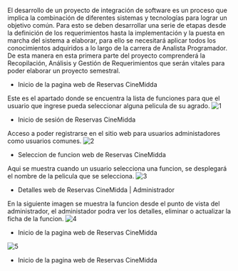 El desarrollo de un proyecto de integración de software es un proceso que implica la combinación de diferentes sistemas y tecnologías para lograr un objetivo común. Para esto se deben desarrollar una serie de etapas desde la definición de los requerimientos hasta la implementación y la puesta en marcha del sistema a elaborar, para ello se necesitará aplicar todos los conocimientos adquiridos a lo largo de la carrera de Analista Programador. De esta manera en esta primera parte del proyecto comprenderá la Recopilación, Análisis y Gestión de Requerimientos que serán vitales para poder elaborar un proyecto semestral.

- Inicio de la pagina web de Reservas CineMidda
  
Este es el apartado donde se encuentra la lista de funciones para que el usuario que ingrese pueda seleccionar alguna pelicula de su agrado.
![1](https://github.com/nediakX/CineMidda/assets/113554404/d596bd6b-adfc-4867-bde7-48a9b1ae6b7e)

- Inicio de sesión de Reservas CineMidda

Acceso a poder registrarse en el sitio web para usuarios administadores como usuarios comunes.
![2](https://github.com/nediakX/CineMidda/assets/113554404/f0e78d92-b85b-4881-9098-87de0b99b743)

- Seleccion de funcion web de Reservas CineMidda

Aqui se muestra cuando un usuario selecciona una funcion, se desplegará el nombre de la pelicula que se selecciona.
![3](https://github.com/nediakX/CineMidda/assets/113554404/6095c772-f491-4000-a8fd-88022d987378)

- Detalles web de Reservas CineMidda | Administrador

En la siguiente imagen se muestra la funcion desde el punto de vista del administrador, el administador podra ver los detalles, eliminar o actualizar la ficha de la funcion.
![4](https://github.com/nediakX/CineMidda/assets/113554404/56f462ad-d578-4fca-8177-0a1d40f47357)

- Inicio de la pagina web de Reservas CineMidda

![5](https://github.com/nediakX/CineMidda/assets/113554404/becce695-fad3-4096-b17b-30c63fe40110)

- Inicio de la pagina web de Reservas CineMidda
